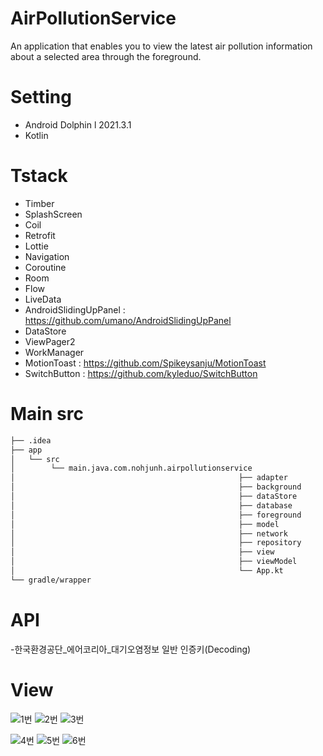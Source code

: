 # AirPollutionService
An application that enables you to view the latest air pollution information about a selected area through the foreground.

# Setting
- Android Dolphin l 2021.3.1
- Kotlin

# Tstack
- Timber
- SplashScreen
- Coil
- Retrofit
- Lottie
- Navigation
- Coroutine
- Room
- Flow
- LiveData
- AndroidSlidingUpPanel : https://github.com/umano/AndroidSlidingUpPanel
- DataStore
- ViewPager2
- WorkManager
- MotionToast : https://github.com/Spikeysanju/MotionToast
- SwitchButton : https://github.com/kyleduo/SwitchButton

# Main src
```bash
├── .idea
├── app 
│   └── src
│        └── main.java.com.nohjunh.airpollutionservice
│                                                  ├── adapter
│                                                  ├── background
│                                                  ├── dataStore
│                                                  ├── database
│                                                  ├── foreground
│                                                  ├── model
│                                                  ├── network
│                                                  ├── repository
│                                                  ├── view
│                                                  ├── viewModel
│                                                  └── App.kt
└── gradle/wrapper

``` 

# API
-한국환경공단_에어코리아_대기오염정보 일반 인증키(Decoding)

# View
![1번](https://user-images.githubusercontent.com/75293768/214249998-1a1c6328-cabe-4675-b3ae-f4a714728db1.gif)
![2번](https://user-images.githubusercontent.com/75293768/214250005-15d07872-1ac5-429d-8dfe-f4d89a7b912b.gif)
![3번](https://user-images.githubusercontent.com/75293768/214250016-41a7c26e-0ca2-48fb-9a77-234159bc8ddf.gif)

![4번](https://user-images.githubusercontent.com/75293768/214250024-7c321429-6f36-4b0a-88f7-32fe123cdb39.gif)
![5번](https://user-images.githubusercontent.com/75293768/214250030-bfc650d1-6ebf-45d6-94da-45942b5ebad1.gif)
![6번](https://user-images.githubusercontent.com/75293768/214250048-d03df135-0eae-4865-acca-301f6f602180.gif)

